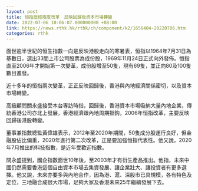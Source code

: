 ```yaml
---
layout: post
title: 恒指歷經兩度改革　反映回歸後資本市場轉變
date: 2022-07-06 10:06:07.000000000 +08:00
link: https://news.rthk.hk/rthk/ch/component/k2/1656404-20220706.htm
categories: rthk
---
```


面世逾半世紀的恒生指數一向是反映港股走向的寒暑表，恒指以1964年7月31日為基數日，選出33間上市公司股票為成份股，1969年11月24日正式向外發佈。恒指直至2006年才開始第一次變革，成份股增至50隻，現有69隻，並正向80及100隻數目進發。

近十多年的恒指兩次變革，正正反映回歸後，香港與內地經濟關係密切，以及資本市場轉變。

高級顧問關永盛接受本台專訪時指，回歸後，香港資本市場吸納大量內地企業，傳統香港公司亦北上發展，香港經濟跟內地周期掛鈎，2006年恒指改革，主要反映回歸後港股轉變。

董事兼指數總監黃偉雄表示，2012年至2020年期間，50隻成分股運行良好，但金融股佔比偏重，2020年進行第二次改革，正是要加強恒指代表性。他又說，2020年7月推出的科技指數，是近年受歡迎指數。

關永盛提到，國企指數面世10年後，至2003年才有衍生產品推出。他指，未來中國仍然需要香港這個自由資本市場去集資發展、讓企業壯大、讓投資者有更多選擇。他又說，未來亦要多與內地合作，因為港、滬、深股市已具規模，各有特色及定位，三地融合成很大市場，足夠大家及香港未來25年繼續發展下去。
